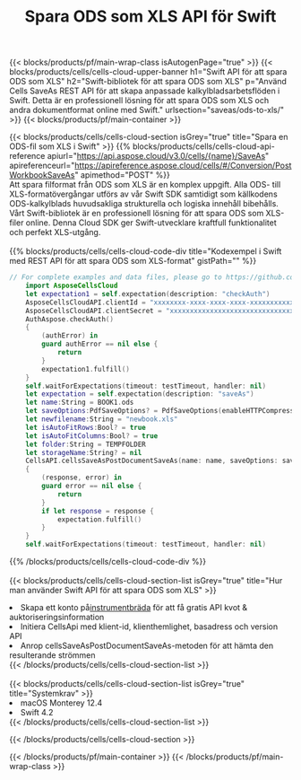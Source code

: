 ﻿---
title:  Spara ODS som XLS API för Swift
description: "Cloud API:er och SDK:er för Microsoft Excel & OpenOffice Calc. Konvertera kalkylark till fil i annat format."
url: /sv/swift/saveas/ods-to-xls/
---
{{< blocks/products/pf/main-wrap-class isAutogenPage="true" >}}
{{< blocks/products/cells/cells-cloud-upper-banner h1="Swift API för att spara ODS som XLS" h2="Swift-bibliotek för att spara ODS som XLS" p="Använd Cells SaveAs REST API för att skapa anpassade kalkylbladsarbetsflöden i Swift. Detta är en professionell lösning för att spara ODS som XLS och andra dokumentformat online med Swift." urlsection="saveas/ods-to-xls/" >}}
{{< blocks/products/pf/main-container >}}

{{< blocks/products/cells/cells-cloud-section isGrey="true" title="Spara en ODS-fil som XLS i Swift" >}}
{{% blocks/products/cells/cells-cloud-api-reference apiurl="https://api.aspose.cloud/v3.0/cells/{name}/SaveAs" apireferenceurl="https://apireference.aspose.cloud/cells/#/Conversion/PostWorkbookSaveAs" apimethod="POST" %}}
<br/>
Att spara filformat från ODS som XLS är en komplex uppgift. Alla ODS- till XLS-formatövergångar utförs av vår Swift SDK samtidigt som källkodens ODS-kalkylblads huvudsakliga strukturella och logiska innehåll bibehålls. Vårt Swift-bibliotek är en professionell lösning för att spara ODS som XLS-filer online. Denna Cloud SDK ger Swift-utvecklare kraftfull funktionalitet och perfekt XLS-utgång.
<br/>
<br/>
{{% blocks/products/cells/cells-cloud-code-div title="Kodexempel i Swift med REST API för att spara ODS som XLS-format" gistPath="" %}}
  
```swift
// For complete examples and data files, please go to https://github.com/aspose-cells-cloud/aspose-cells-cloud-swift/
    import AsposeCellsCloud
    let expectation1 = self.expectation(description: "checkAuth")
    AsposeCellsCloudAPI.clientId = "xxxxxxxx-xxxx-xxxx-xxxx-xxxxxxxxxxxx"
    AsposeCellsCloudAPI.clientSecret = "xxxxxxxxxxxxxxxxxxxxxxxxxxxxxxxx"
    AuthAspose.checkAuth()
    {
        (authError) in
        guard authError == nil else {
            return
        }
        expectation1.fulfill()
    }
    self.waitForExpectations(timeout: testTimeout, handler: nil)     
    let expectation = self.expectation(description: "saveAs")
    let name:String = BOOK1.ods
    let saveOptions:PdfSaveOptions? = PdfSaveOptions(enableHTTPCompression: nil, saveFormat: "pdf", clearData: nil, cachedFileFolder: nil, validateMergedAreas: nil, refreshChartCache: nil, createDirectory: nil, sortNames: nil, calculateFormula: nil, checkFontCompatibility: nil, onePagePerSheet: true, compliance: nil, defaultFont: nil, printingPageType: nil, imageType: nil, desiredPPI: nil, jpegQuality: nil, securityOptions: nil)
    let newfilename:String = "newbook.xls"
    let isAutoFitRows:Bool? = true
    let isAutoFitColumns:Bool? = true
    let folder:String = TEMPFOLDER
    let storageName:String? = nil        
    CellsAPI.cellsSaveAsPostDocumentSaveAs(name: name, saveOptions: saveOptions, newfilename: newfilename, isAutoFitRows: isAutoFitRows, isAutoFitColumns: isAutoFitColumns, folder: folder, storageName: storageName)
    {
        (response, error) in
        guard error == nil else {
            return
        }            
        if let response = response {
            expectation.fulfill()
        }
    }
    self.waitForExpectations(timeout: testTimeout, handler: nil)
```
  
{{% /blocks/products/cells/cells-cloud-code-div %}}
<br/>
<br/>
{{< blocks/products/cells/cells-cloud-section-list isGrey="true" title="Hur man använder Swift API för att spara ODS som XLS" >}}
<li> Skapa ett konto på<a href="https://dashboard.aspose.cloud/">instrumentbräda</a> för att få gratis API kvot & auktoriseringsinformation</li>
<li>Initiera CellsApi med klient-id, klienthemlighet, basadress och version API</li>
<li>Anrop cellsSaveAsPostDocumentSaveAs-metoden för att hämta den resulterande strömmen</li>
{{< /blocks/products/cells/cells-cloud-section-list >}}
<br/>
<br/>
{{< blocks/products/cells/cells-cloud-section-list isGrey="true" title="Systemkrav" >}}
<li>macOS Monterey 12.4</li>
<li>Swift 4.2</li>
{{< /blocks/products/cells/cells-cloud-section-list >}}

{{< /blocks/products/cells/cells-cloud-section >}}

{{< /blocks/products/pf/main-container >}}
{{< /blocks/products/pf/main-wrap-class >}}
